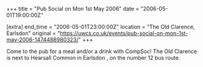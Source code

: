 +++
title = "Pub Social on Mon 1st May 2006"
date = "2006-05-01T19:00:00Z"

[extra]
end_time = "2006-05-01T23:00:00Z"
location = "The Old Clarence, Earlsdon"
original = "https://uwcs.co.uk/events/pub-social-on-mon-1st-may-2006-1474488980323/"
+++

Come to the pub for a meal and/or a drink with CompSoc\! The Old Clarence is next to Hearsall Common in Earlsdon , on the number 12 bus route.


